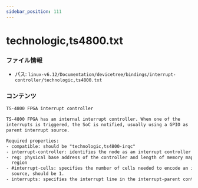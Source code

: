 ```yaml
---
sidebar_position: 111
---
```

# technologic,ts4800.txt

### ファイル情報

- パス: `linux-v6.12/Documentation/devicetree/bindings/interrupt-controller/technologic,ts4800.txt`

### コンテンツ

```txt
TS-4800 FPGA interrupt controller

TS-4800 FPGA has an internal interrupt controller. When one of the
interrupts is triggered, the SoC is notified, usually using a GPIO as
parent interrupt source.

Required properties:
- compatible: should be "technologic,ts4800-irqc"
- interrupt-controller: identifies the node as an interrupt controller
- reg: physical base address of the controller and length of memory mapped
  region
- #interrupt-cells: specifies the number of cells needed to encode an interrupt
  source, should be 1.
- interrupts: specifies the interrupt line in the interrupt-parent controller

```
